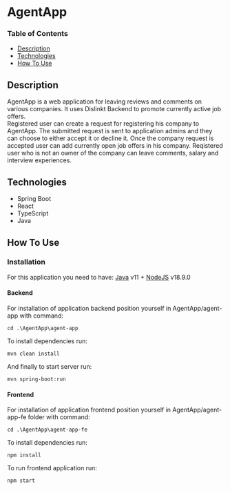 # AgentApp

### Table of Contents

-   [Description](#description)
-   [Technologies](#technologies)
-   [How To Use](#how-to-use)


## Description

AgentApp is a web application for leaving reviews and comments on various companies. It uses Dislinkt Backend to promote currently active job offers.<br />
Registered user can create a request for registering his company to AgentApp. The submitted request is sent to application admins and they can choose to either accept it or decline it. Once the company request is accepted user can add currently open job offers in his company. 
Reqistered user who is not an owner of the company can leave comments, salary and interview experiences.

## Technologies

-   Spring Boot
-   React
-   TypeScript
-   Java

## How To Use

### Installation

For this application you need to have:
[Java](https://jdk.java.net/15/) v11 +
[NodeJS](https://nodejs.org/download/release/v18.9.0/) v18.9.0

#### Backend

For installation of application backend position yourself in AgentApp/agent-app
with command:

```
cd .\AgentApp\agent-app
```

To install dependencies run:

```
mvn clean install
```

And finally to start server run:

```
mvn spring-boot:run
```

#### Frontend

For installation of application frontend position yourself in AgentApp/agent-app-fe
folder with command:

```
cd .\AgentApp\agent-app-fe
```

To install dependencies run:

```
npm install
```

To run frontend application run:

```
npm start
